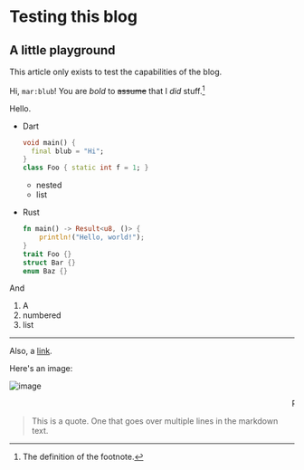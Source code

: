 # Testing this blog

## A little playground

This article only exists to test the capabilities of the blog.

Hi, `mar:blub`! You are *bold* to ~~assume~~ that I _did_ stuff.[^mynote]

Hello.

- Dart
  
  ```dart
  void main() {
    final blub = "Hi";
  }
  class Foo { static int f = 1; }
  ```
  
  - nested
  - list
- Rust
  
  ```rust
  fn main() -> Result<u8, ()> {
      println!("Hello, world!");
  }
  trait Foo {}
  struct Bar {}
  enum Baz {}
  ```

And

1. A
2. numbered
3. list

---

Also, a [link](https://example.com).

Here's an image:

![image](https://cataas.com/cat)

<marquee>Raw HTML!</marquee>

> This is a quote.
> One that goes over multiple lines in the markdown text.

[^mynote]: The definition of the footnote.

